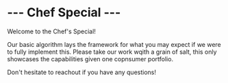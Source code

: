 # --- Chef Special ---
Welcome to the Chef's Special!

Our basic algorithm lays the framework for what you may expect if we were to fully implement this. Please take our work wqith a grain of salt, this only showcases the capabilities given one copnsumer portfolio.

Don't hesitate to reachout if you have any questions!
